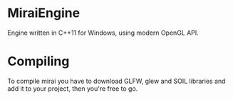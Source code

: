 # MiraiEngine
Engine written in C++11 for Windows, using modern OpenGL API.<br/>


# Compiling
To compile mirai you have to download GLFW, glew and SOIL libraries and add it to your project, then you're free to go.
